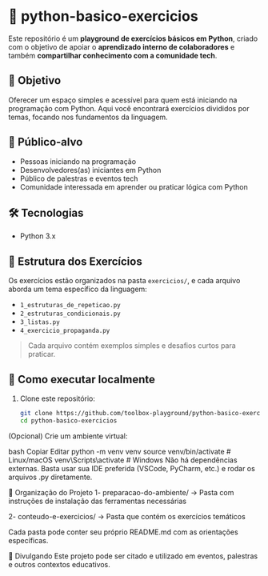 # 🐍 python-basico-exercicios

Este repositório é um **playground de exercícios básicos em Python**, criado com o objetivo de apoiar o **aprendizado interno de colaboradores** e também **compartilhar conhecimento com a comunidade tech**.

## 🎯 Objetivo

Oferecer um espaço simples e acessível para quem está iniciando na programação com Python. Aqui você encontrará exercícios divididos por temas, focando nos fundamentos da linguagem.

## 👥 Público-alvo

- Pessoas iniciando na programação
- Desenvolvedores(as) iniciantes em Python
- Público de palestras e eventos tech
- Comunidade interessada em aprender ou praticar lógica com Python

## 🛠️ Tecnologias

- Python 3.x

## 🧩 Estrutura dos Exercícios

Os exercícios estão organizados na pasta `exercicios/`, e cada arquivo aborda um tema específico da linguagem:

- `1_estruturas_de_repeticao.py`
- `2_estruturas_condicionais.py`
- `3_listas.py`
- `4_exercicio_propaganda.py`

> Cada arquivo contém exemplos simples e desafios curtos para praticar.

## 🚀 Como executar localmente

1. Clone este repositório:
   ```bash
   git clone https://github.com/toolbox-playground/python-basico-exercicios/tree/main#
   cd python-basico-exercicios
(Opcional) Crie um ambiente virtual:

bash
Copiar
Editar
python -m venv venv
source venv/bin/activate  # Linux/macOS
venv\Scripts\activate     # Windows
Não há dependências externas. Basta usar sua IDE preferida (VSCode, PyCharm, etc.) e rodar os arquivos .py diretamente.

📁 Organização do Projeto
1- preparacao-do-ambiente/ → Pasta com instruções de instalação das ferramentas necessárias 

2- conteudo-e-exercicios/ → Pasta que contém os exercícios temáticos

Cada pasta pode conter seu próprio README.md com as orientações específicas.

📣 Divulgando
Este projeto pode ser citado e utilizado em eventos, palestras e outros contextos educativos.

